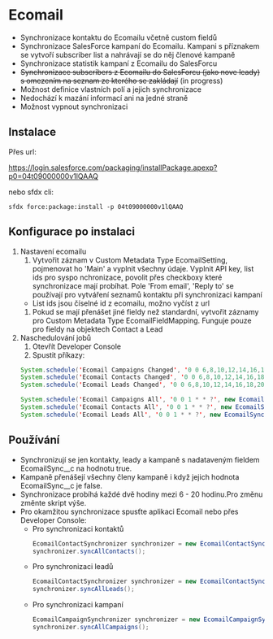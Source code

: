# Ecomail


- Synchronizace kontaktu do Ecomailu včetně custom fieldů
- Synchronizace SalesForce kampaní do Ecomailu. Kampani s příznakem se vytvoří subscriber list a nahrávají se do něj členové kampaně
- Synchronizace statistik kampaní z Ecomailu do SalesForcu
- ~~Synchronizace subscribers z Ecomailu do SalesForcu (jako nove leady) s omezením na seznam ze kterého se zakládají~~ (in progress)
- Možnost definice vlastních polí a jejich synchronizace
- Nedochází k mazání informací ani na jedné straně
- Možnost vypnout synchronizaci
## Instalace

Přes url: 

https://login.salesforce.com/packaging/installPackage.apexp?p0=04t09000000v1lQAAQ

nebo sfdx cli:

`sfdx force:package:install -p 04t09000000v1lQAAQ`


## Konfigurace po instalaci

1. Nastavení ecomailu
    1. Vytvořit záznam v Custom Metadata Type EcomailSetting, pojmenovat ho 'Main' a vyplnit všechny údaje. Vyplnit API key, list ids pro syspo nchronizace, povolit přes checkboxy které synchronizace mají probíhat.  Pole 'From email', 'Reply to' se používají pro vytváření seznamů kontaktu při synchronizaci kampaní
     - List ids jsou číselné id z ecomailu, možno vyčíst z url
    1. Pokud se mají přenášet jiné fieldy než standardní, vytvořit záznamy pro Custom Metadata Type EcomailFieldMapping. Funguje pouze pro fieldy na objektech Contact a Lead
1. Naschedulování jobů
    1. Otevřít Developer Console
    1. Spustit příkazy: 
    ```java
    System.schedule('Ecomail Campaigns Changed', '0 0 6,8,10,12,14,16,18,20 * * ?', new EcomailSyncCampaigns__Schedulable(false) );
    System.schedule('Ecomail Contacts Changed', '0 0 6,8,10,12,14,16,18,20 * * ?', new EcomailSyncContacts__Schedulable(false) );
    System.schedule('Ecomail Leads Changed', '0 0 6,8,10,12,14,16,18,20 * * ?', new EcomailSyncLeads__Schedulable(false) );

    System.schedule('Ecomail Campaigns All', '0 0 1 * * ?', new EcomailSyncCampaigns__Schedulable(true) );
    System.schedule('Ecomail Contacts All', '0 0 1 * * ?', new EcomailSyncContacts__Schedulable(true) );
    System.schedule('Ecomail Leads All', '0 0 1 * * ?', new EcomailSyncLeads__Schedulable(true) );
    ```

## Používání

- Synchronizují se jen kontakty, leady a kampaně s nadataveným fieldem EcomailSync__c na hodnotu true.
- Kampaně přenášejí všechny členy kampaně i když jejich hodnota EcomailSync__c je false.
- Synchronizace probíhá každé dvě hodiny mezi 6 - 20 hodinu.Pro změnu změnte skript výše. 
- Pro okamžitou synchronizace spusťte aplikaci Ecomail nebo přes Developer Console:
    - Pro synchronizaci kontaktů
        ```java
        EcomailContactSynchronizer synchronizer = new EcomailContactSynchronizer();
        synchronizer.syncAllContacts();
        ```
    - Pro synchronizaci leadů
        ```java
        EcomailContactSynchronizer synchronizer = new EcomailContactSynchronizer();
        synchronizer.syncAllLeads();
        ```
    - Pro synchronizaci kampaní
        ```java
        EcomailCampaignSynchronizer synchronizer = new EcomailCampaignSynchronizer();
        synchronizer.syncAllCampaigns();
        ```